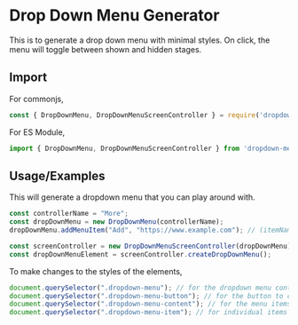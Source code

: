 # Drop Down Menu Generator

This is to generate a drop down menu with minimal styles. On click, the menu will toggle between shown and hidden stages.
## Import 

For commonjs,
```javascript
const { DropDownMenu, DropDownMenuScreenController } = require('dropdown-menu-generate');
```

For ES Module,
```javascript
import { DropDownMenu, DropDownMenuScreenController } from 'dropdown-menu-generate';
```




## Usage/Examples

This will generate a dropdown menu that you can play around with.

```javascript
const controllerName = "More";
const dropDownMenu = new DropDownMenu(controllerName);
dropDownMenu.addMenuItem("Add", "https://www.example.com"); // (itemName, link)

const screenController = new DropDownMenuScreenController(dropDownMenu); // pass the DropDownMenuObject
const dropDownMenuElement = screenController.createDropDownMenu();
```

To make changes to the styles of the elements, 

```javascript
document.querySelector(".dropdown-menu"); // for the dropdown menu container created
document.querySelector(".dropdown-menu-button"); // for the button to click
document.querySelector(".dropdown-menu-content"); // for the menu items container
document.querySelector(".dropdown-menu-item"); // for individual items

```